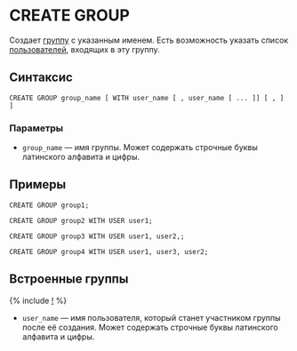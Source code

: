# CREATE GROUP

Создает [группу](../../../concepts/glossary.md#access-group) с указанным именем. Есть возможность указать список [пользователей](../../../concepts/glossary.md#access-user), входящих в эту группу.

## Синтаксис

```yql
CREATE GROUP group_name [ WITH user_name [ , user_name [ ... ]] [ , ] ]
```

### Параметры

* `group_name` — имя группы. Может содержать строчные буквы латинского алфавита и цифры.

## Примеры

```yql
CREATE GROUP group1;
```

```yql
CREATE GROUP group2 WITH USER user1;
```

```yql
CREATE GROUP group3 WITH USER user1, user2,;
```

```yql
CREATE GROUP group4 WITH USER user1, user3, user2;
```

## Встроенные группы

{% include [!](../_includes/initial_groups_and_users.md) %}
* `user_name` — имя пользователя, который станет участником группы после её создания. Может содержать строчные буквы латинского алфавита и цифры.
